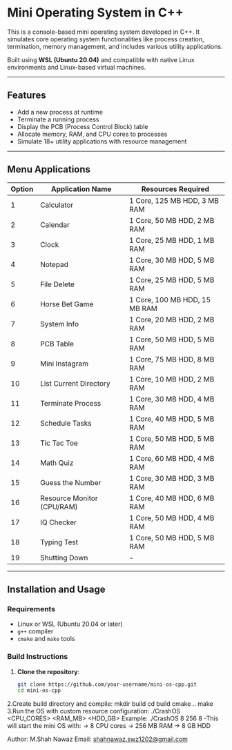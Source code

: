 # Mini Operating System in C++

This is a console-based mini operating system developed in C++. It simulates core operating system functionalities like process creation, termination, memory management, and includes various utility applications.

Built using **WSL (Ubuntu 20.04)** and compatible with native Linux environments and Linux-based virtual machines.

---

## Features

- Add a new process at runtime  
- Terminate a running process  
- Display the PCB (Process Control Block) table  
- Allocate memory, RAM, and CPU cores to processes  
- Simulate 18+ utility applications with resource management

---

## Menu Applications

| Option | Application Name             | Resources Required                 |
|--------|------------------------------|------------------------------------|
| 1      | Calculator                   | 1 Core, 125 MB HDD, 3 MB RAM       |
| 2      | Calendar                     | 1 Core, 50 MB HDD, 2 MB RAM        |
| 3      | Clock                        | 1 Core, 25 MB HDD, 1 MB RAM        |
| 4      | Notepad                      | 1 Core, 30 MB HDD, 5 MB RAM        |
| 5      | File Delete                  | 1 Core, 25 MB HDD, 5 MB RAM        |
| 6      | Horse Bet Game               | 1 Core, 100 MB HDD, 15 MB RAM      |
| 7      | System Info                  | 1 Core, 20 MB HDD, 2 MB RAM        |
| 8      | PCB Table                    | 1 Core, 50 MB HDD, 5 MB RAM        |
| 9      | Mini Instagram               | 1 Core, 75 MB HDD, 8 MB RAM        |
| 10     | List Current Directory       | 1 Core, 10 MB HDD, 2 MB RAM        |
| 11     | Terminate Process            | 1 Core, 30 MB HDD, 4 MB RAM        |
| 12     | Schedule Tasks               | 1 Core, 40 MB HDD, 5 MB RAM        |
| 13     | Tic Tac Toe                  | 1 Core, 50 MB HDD, 5 MB RAM        |
| 14     | Math Quiz                    | 1 Core, 60 MB HDD, 4 MB RAM        |
| 15     | Guess the Number             | 1 Core, 30 MB HDD, 3 MB RAM        |
| 16     | Resource Monitor (CPU/RAM)   | 1 Core, 40 MB HDD, 6 MB RAM        |
| 17     | IQ Checker                   | 1 Core, 50 MB HDD, 4 MB RAM        |
| 18     | Typing Test                  | 1 Core, 50 MB HDD, 5 MB RAM        |
| 19     | Shutting Down                | -                                  |

---

## Installation and Usage

### Requirements

- Linux or WSL (Ubuntu 20.04 or later)  
- `g++` compiler  
- `cmake` and `make` tools

### Build Instructions

1. **Clone the repository**:
   ```bash
   git clone https://github.com/your-username/mini-os-cpp.git
   cd mini-os-cpp


2.Create build directory and compile:
mkdir build
cd build
cmake ..
make
3.Run the OS with custom resource configuration:
./CrashOS <CPU_CORES> <RAM_MB> <HDD_GB>
Example:
./CrashOS 8 256 8
-This will start the mini OS with:
-> 8 CPU cores
-> 256 MB RAM
-> 8 GB HDD


Author:
M.Shah Nawaz
Email: shahnawaz.swz1202@gmail.com
